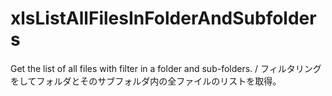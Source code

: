 # xlsListAllFilesInFolderAndSubfolders
Get the list of all files with filter in a folder and sub-folders. / フィルタリングをしてフォルダとそのサブフォルダ内の全ファイルのリストを取得。
